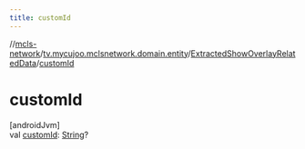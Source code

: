 ```yaml
---
title: customId
---
```

//[mcls-network](../../../index.html)/[tv.mycujoo.mclsnetwork.domain.entity](../index.html)/[ExtractedShowOverlayRelatedData](index.html)/[customId](custom-id.html)



# customId



[androidJvm]\
val [customId](custom-id.html): [String](https://kotlinlang.org/api/latest/jvm/stdlib/kotlin/-string/index.html)?




